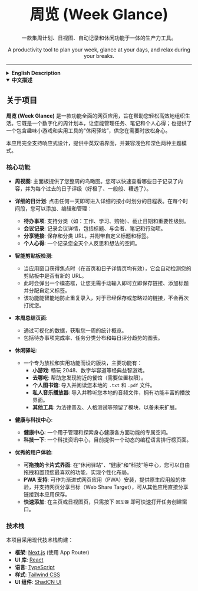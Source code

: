 
<div align="center">
  <h1 style="font-size: 2.5rem;">周览 (Week Glance)</h1>
  <p>一款集周计划、日视图、自动记录和休闲功能于一体的生产力工具。</p>
  <p>A productivity tool to plan your week, glance at your days, and relax during your breaks.</p>
</div>

---

<details>
<summary><strong>English Description</strong></summary>

## About The Project

**Week Glance** is a comprehensive web application designed to help you organize your life with ease and efficiency. It serves as a digital weekly planner where you can manage your tasks, notes, and personal reflections, all while offering a "Rest Stop" with fun mini-games and useful tools for when you need a break.

The application is fully responsive, bilingual (English/Chinese), and supports both light and dark themes.

### Core Features

*   **Weekly View**: The main dashboard provides a bird's-eye view of your week. You can quickly see which days have content and assign a rating (Excellent, Average, Terrible) to each past day.

*   **Detailed Daily Planner**: Click on any day to dive into a detailed hourly schedule. For each time slot, you can add, edit, and manage:
    *   **To-do Lists**: With categories (e.g., Work, Study, Shopping), deadlines, and importance levels.
    *   **Meeting Notes**: Document meeting details, including title, attendees, notes, and action items.
    *   **Shared Links**: Save and categorize URLs with custom titles and tags.
    *   **Personal Insights**: A space for your personal reflections and thoughts throughout the day.

*   **Smart Clipboard Detection**:
    *   When the app window is focused (on both the main page and daily detail pages), it automatically detects if there's a new URL in your clipboard.
    *   A modal pops up, allowing you to instantly save the link, add a title, and assign a custom tag without manual entry.
    *   This feature intelligently prevents duplicate entries and won't bother you again for a link that has already been saved or dismissed.

*   **Weekly Summary Page**:
    *   Get a statistical overview of your week with visualized data.
    *   Includes charts for to-do completion rates, task category distribution, and daily rating trends.

*   **Rest Stop**:
    *   A dedicated section for relaxation and utility, featuring:
        *   **Mini-Games**: Play classic games like 2048 and numeric Klotski.
        *   **Food Finder**: Helps you discover nearby restaurants (requires location access).
        *   **Personal Library**: Import and read your local `.txt` and `.pdf` files.
        *   **Private Music Player**: Import and listen to your local audio files with a rich player interface.
        *   **Other Tools**: Placeholder modules for Legal Info, Personality Tests, and more for future expansion.
        
*   **Health & Tech Hubs**:
    *   **Health Center**: A dedicated space to manage and explore different aspects of well-being, such as mental and physical health.
    *   **Tech Time**: A hub for tech-related information, currently featuring a dynamic programming language ranking page.

*   **User Experience**:
    *   **Draggable Card-based Interface**: Rearrange and pin your favorite features in the "Rest Stop," "Health," and "Tech" hubs for a personalized layout.
    *   **PWA Support**: Installable as a Progressive Web App for an app-like experience, including support for the Web Share Target API to save links directly from other apps.
    *   **Quick Add**: Simply press `Enter` on the main or day-detail page to quickly open the task creation modal.

### Built With

This project is built with a modern tech stack:

*   **Framework**: [Next.js](https://nextjs.org/) (with App Router)
*   **UI Library**: [React](https://react.dev/)
*   **Language**: [TypeScript](https://www.typescriptlang.org/)
*   **Styling**: [Tailwind CSS](https://tailwindcss.com/)
*   **UI Components**: [ShadCN UI](https://ui.shadcn.com/)

</details>

<details open>
<summary><strong>中文描述</strong></summary>

## 关于项目

**周览 (Week Glance)** 是一款功能全面的网页应用，旨在帮助您轻松高效地组织生活。它既是一个数字化的周计划本，让您能管理任务、笔记和个人心得；也提供了一个包含趣味小游戏和实用工具的“休闲驿站”，供您在需要时放松身心。

本应用完全支持响应式设计，提供中英双语界面，并兼容浅色和深色两种主题模式。

### 核心功能

*   **周视图**: 主面板提供了您整周的鸟瞰图。您可以快速查看哪些日子记录了内容，并为每个过去的日子评级（好极了、一般般、糟透了）。

*   **详细的日计划**: 点击任何一天即可进入详细的按小时划分的日程表。在每个时间段，您可以添加、编辑和管理：
    *   **待办事项**: 支持分类（如：工作、学习、购物）、截止日期和重要性级别。
    *   **会议记录**: 记录会议详情，包括标题、与会者、笔记和行动项。
    *   **分享链接**: 保存和分类 URL，并附带自定义标题和标签。
    *   **个人心得**: 一个记录您全天个人反思和想法的空间。

*   **智能剪贴板检测**:
    *   当应用窗口获得焦点时（在首页和日子详情页均有效），它会自动检测您的剪贴板中是否有新的 URL。
    *   此时会弹出一个模态框，让您无需手动输入即可立即保存链接、添加标题并分配自定义标签。
    *   该功能能智能地防止重复录入，对于已经保存或忽略过的链接，不会再次打扰您。

*   **本周总结页面**:
    *   通过可视化的数据，获取您一周的统计概览。
    *   包括待办事项完成率、任务分类分布和每日评分趋势的图表。

*   **休闲驿站**:
    *   一个专为放松和实用功能而设的版块，主要功能有：
        *   **小游戏**: 畅玩 2048、数字华容道等经典益智游戏。
        *   **去哪吃**: 帮助您发现附近的餐馆（需要位置权限）。
        *   **个人图书馆**: 导入并阅读您本地的 `.txt` 和 `.pdf` 文件。
        *   **私人音乐播放器**: 导入并聆听您本地的音频文件，拥有功能丰富的播放界面。
        *   **其他工具**: 为法律普及、人格测试等预留了模块，以备未来扩展。

*   **健康与科技中心**:
    *   **健康中心**: 一个用于管理和探索身心健康各方面功能的专属空间。
    *   **科技一下**: 一个科技资讯中心，目前提供一个动态的编程语言排行榜页面。

*   **优秀的用户体验**:
    *   **可拖拽的卡片式界面**: 在“休闲驿站”、“健康”和“科技”等中心，您可以自由拖拽和置顶您最喜欢的功能，实现个性化布局。
    *   **PWA 支持**: 可作为渐进式网页应用（PWA）安装，提供原生应用般的体验，并支持网页分享目标（Web Share Target），可从其他应用直接分享链接到本应用保存。
    *   **快速添加**: 在主页或日视图页，只需按下 `回车键` 即可快速打开任务创建窗口。

### 技术栈

本项目采用现代技术栈构建：

*   **框架**: [Next.js](https://nextjs.org/) (使用 App Router)
*   **UI 库**: [React](https://react.dev/)
*   **语言**: [TypeScript](https://www.typescriptlang.org/)
*   **样式**: [Tailwind CSS](https://tailwindcss.com/)
*   **UI 组件**: [ShadCN UI](https://ui.shadcn.com/)

</details>
